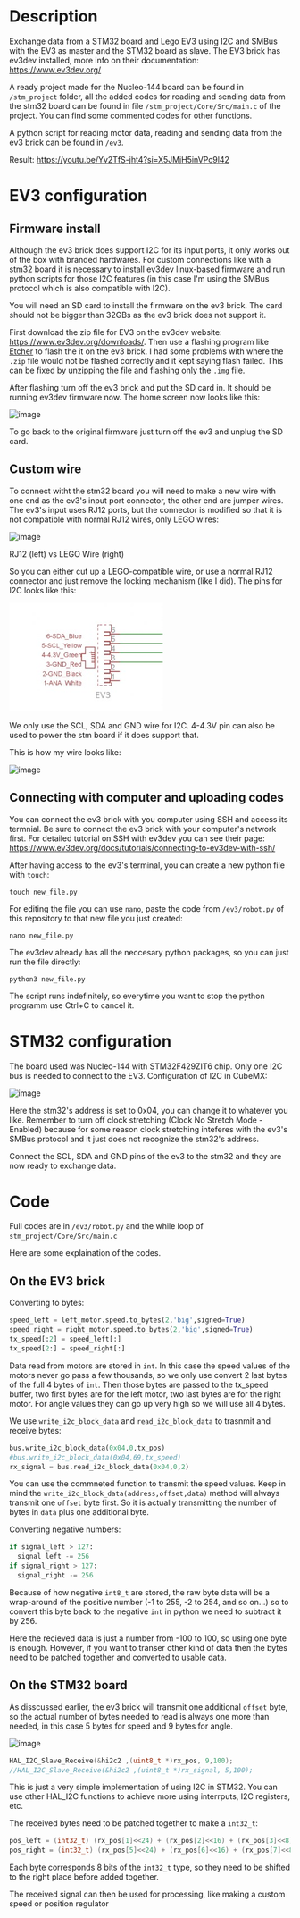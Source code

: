 # Description

Exchange data from a STM32 board and Lego EV3 using I2C and SMBus with the EV3 as master and the STM32 board as slave. The EV3 brick has ev3dev installed, more info on their documentation: <https://www.ev3dev.org/>

A ready project made for the Nucleo-144 board can be found in `/stm_project` folder, all the added codes for reading and sending data from the stm32 board can be found in file `/stm_project/Core/Src/main.c` of the project. You can find some commented codes for other functions.

A python script for reading motor data, reading and sending data from the ev3 brick can be found in `/ev3`.

Result: <https://youtu.be/Yv2TfS-jht4?si=X5JMjH5inVPc9l42>

# EV3 configuration

## Firmware install

Although the ev3 brick does support I2C for its input ports, it only works out of the box with branded hardwares. For custom connections like with a stm32 board it is necessary to install ev3dev linux-based firmware and run python scripts for those I2C features (in this case I'm using the SMBus protocol which is also compatible with I2C).

You will need an SD card to install the firmware on the ev3 brick. The card should not be bigger than 32GBs as the ev3 brick does not support it. 

First download the zip file for EV3 on the ev3dev website: <https://www.ev3dev.org/downloads/>. Then use a flashing program like [Etcher](https://etcher.balena.io/) to flash the it on the ev3 brick. I had some problems with where the `.zip` file would not be flashed correctly and it kept saying flash failed. This can be fixed by unzipping the file and flashing only the `.img` file.

After flashing turn off the ev3 brick and put the SD card in. It should be running ev3dev firmware now. The home screen now looks like this:

![image](https://github.com/Coconutt69/stm32-ev3/assets/137206541/c5f2b007-7425-4276-aa0a-0e5dd53cf3dd)

To go back to the original firmware just turn off the ev3 and unplug the SD card. 

## Custom wire

To connect witht the stm32 board you will need to make a new wire with one end as the ev3's input port connector, the other end are jumper wires. The ev3's input uses RJ12 ports, but the connector is modified so that it is not compatible with normal RJ12 wires, only LEGO wires:

![image](https://github.com/Coconutt69/stm32-ev3/assets/137206541/e1cf949e-6b04-4e8f-8c43-3a3d854c6e02)

RJ12 (left) vs LEGO Wire (right)

So you can either cut up a LEGO-compatible wire, or use a normal RJ12 connector and just remove the locking mechanism (like I did). The pins for I2C looks like this:

![input](/ev3/input_port.jpg)

We only use the SCL, SDA and GND wire for I2C. 4-4.3V pin can also be used to power the stm board if it does support that. 

This is how my wire looks like:

![image](https://github.com/Coconutt69/stm32-ev3/assets/137206541/3fb3d083-9ccd-4e0f-848f-f9933518acf1)

## Connecting with computer and uploading codes

You can connect the ev3 brick with you computer using SSH and access its termnial. Be sure to connect the ev3 brick with your computer's network first. For detailed tutorial on SSH with ev3dev you can see their page: <https://www.ev3dev.org/docs/tutorials/connecting-to-ev3dev-with-ssh/>

After having access to the ev3's terminal, you can create a new python file with `touch`:

```
touch new_file.py
```

For editing the file you can use `nano`, paste the code from `/ev3/robot.py` of this repository to that new file you just created:

```
nano new_file.py
```

The ev3dev already has all the neccesary python packages, so you can just run the file directly:

```
python3 new_file.py
```

The script runs indefinitely, so everytime you want to stop the python programm use Ctrl+C to cancel it. 

# STM32 configuration

The board used was Nucleo-144 with STM32F429ZIT6 chip. Only one I2C bus is needed to connect to the EV3. Configuration of I2C in CubeMX:

![image](https://github.com/Coconutt69/stm32-ev3/assets/137206541/00c20c7b-3574-4332-aec6-485a278b2591)

Here the stm32's address is set to 0x04, you can change it to whatever you like. Remember to turn off clock stretching (Clock No Stretch Mode - Enabled) because for some reason clock stretching inteferes with the ev3's SMBus protocol and it just does not recognize the stm32's address. 

Connect the SCL, SDA and GND pins of the ev3 to the stm32 and they are now ready to exchange data.

# Code

Full codes are in `/ev3/robot.py` and the while loop of `stm_project/Core/Src/main.c`

Here are some explaination of the codes.

## On the EV3 brick

Converting to bytes:

```python
speed_left = left_motor.speed.to_bytes(2,'big',signed=True)
speed_right = right_motor.speed.to_bytes(2,'big',signed=True)
tx_speed[:2] = speed_left[:]
tx_speed[2:] = speed_right[:]
```

Data read from motors are stored in `int`. In this case the speed values of the motors never go pass a few thousands, so we only use convert 2 last bytes of the full 4 bytes of `int`. Then those bytes are passed to the tx_speed buffer, two first bytes are for the left motor, two last bytes are for the right motor. For angle values they can go up very high so we will use all 4 bytes. 

We use `write_i2c_block_data` and `read_i2c_block_data` to trasnmit and receive bytes:

```python
bus.write_i2c_block_data(0x04,0,tx_pos)
#bus.write_i2c_block_data(0x04,69,tx_speed)
rx_signal = bus.read_i2c_block_data(0x04,0,2)
```

You can use the commneted function to transmit the speed values. Keep in mind the `write_i2c_block_data(address,offset,data)` method will always transmit one `offset` byte first. So it is actually transmitting the number of bytes in `data` plus one additional byte.

Converting negative numbers:

```python
if signal_left > 127:
  signal_left -= 256
if signal_right > 127:
  signal_right -= 256
```

Because of how negative `int8_t` are stored, the raw byte data will be a wrap-around of the positive number (-1 to 255, -2 to 254, and so on...) so to convert this byte back to the negative `int` in python we need to subtract it by 256.

Here the recieved data is just a number from -100 to 100, so using one byte is enough. However, if you want to transer other kind of data then the bytes need to be patched together and converted to usable data.

## On the STM32 board

As disscussed earlier, the ev3 brick will transmit one additional `offset` byte, so the actual number of bytes needed to read is always one more than needed, in this case 5 bytes for speed and 9 bytes for angle.

![image](https://github.com/Coconutt69/stm32-ev3/assets/137206541/e39c6efe-3a02-447b-848d-c9e8c81b5ba0)

```C
HAL_I2C_Slave_Receive(&hi2c2 ,(uint8_t *)rx_pos, 9,100);
//HAL_I2C_Slave_Receive(&hi2c2 ,(uint8_t *)rx_signal, 5,100);
```

This is just a very simple implementation of using I2C in STM32. You can use other HAL_I2C functions to achieve more using interrputs, I2C registers, etc.

The received bytes need to be patched together to make a `int32_t`:
```C
pos_left = (int32_t) (rx_pos[1]<<24) + (rx_pos[2]<<16) + (rx_pos[3]<<8) + rx_pos[4];
pos_right = (int32_t) (rx_pos[5]<<24) + (rx_pos[6]<<16) + (rx_pos[7]<<8) + rx_pos[8];
```
Each byte corresponds 8 bits of the `int32_t` type, so they need to be shifted to the right place before added together. 

The received signal can then be used for processing, like making a custom speed or position regulator

